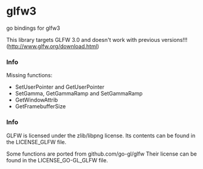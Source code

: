 glfw3
=====

go bindings for glfw3

This library targets GLFW 3.0 and doesn't work with previous versions!!!
(http://www.glfw.org/download.html)

### Info

Missing functions:
* SetUserPointer and GetUserPointer
* SetGamma, GetGammaRamp and SetGammaRamp
* GetWindowAttrib
* GetFramebufferSize

### Info

GLFW is licensed under the zlib/libpng license.
Its contents can be found in the LICENSE_GLFW file.

Some functions are ported from github.com/go-gl/glfw
Their license can be found in the LICENSE_GO-GL_GLFW file.



